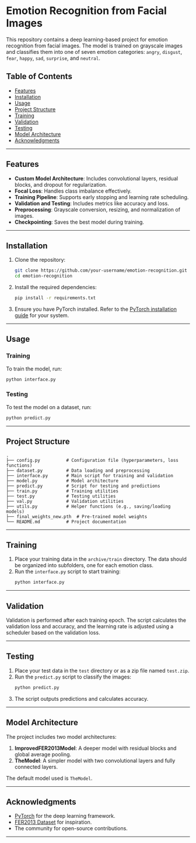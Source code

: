 # Emotion Recognition from Facial Images

This repository contains a deep learning-based project for emotion recognition from facial images. The model is trained on grayscale images and classifies them into one of seven emotion categories: `angry`, `disgust`, `fear`, `happy`, `sad`, `surprise`, and `neutral`.

## Table of Contents

- [Features](#features)
- [Installation](#installation)
- [Usage](#usage)
- [Project Structure](#project-structure)
- [Training](#training)
- [Validation](#validation)
- [Testing](#testing)
- [Model Architecture](#model-architecture)
- [Acknowledgments](#acknowledgments)

---

## Features

- **Custom Model Architecture**: Includes convolutional layers, residual blocks, and dropout for regularization.
- **Focal Loss**: Handles class imbalance effectively.
- **Training Pipeline**: Supports early stopping and learning rate scheduling.
- **Validation and Testing**: Includes metrics like accuracy and loss.
- **Preprocessing**: Grayscale conversion, resizing, and normalization of images.
- **Checkpointing**: Saves the best model during training.

---

## Installation

1. Clone the repository:
   ```bash
   git clone https://github.com/your-username/emotion-recognition.git
   cd emotion-recognition
   ```

2. Install the required dependencies:
   ```bash
   pip install -r requirements.txt
   ```

3. Ensure you have PyTorch installed. Refer to the [PyTorch installation guide](https://pytorch.org/get-started/locally/) for your system.

---

## Usage

### Training
To train the model, run:
```bash
python interface.py
```

### Testing
To test the model on a dataset, run:
```bash
python predict.py
```

---

## Project Structure

```
.
├── config.py          # Configuration file (hyperparameters, loss functions)
├── dataset.py         # Data loading and preprocessing
├── interface.py       # Main script for training and validation
├── model.py           # Model architecture
├── predict.py         # Script for testing and predictions
├── train.py           # Training utilities
├── test.py            # Testing utilities
├── val.py             # Validation utilities
├── utils.py           # Helper functions (e.g., saving/loading models)
├── final_weights_new.pth  # Pre-trained model weights
└── README.md          # Project documentation
```

---

## Training

1. Place your training data in the `archive/train` directory. The data should be organized into subfolders, one for each emotion class.
2. Run the `interface.py` script to start training:
   ```bash
   python interface.py
   ```

---

## Validation

Validation is performed after each training epoch. The script calculates the validation loss and accuracy, and the learning rate is adjusted using a scheduler based on the validation loss.

---

## Testing

1. Place your test data in the `test` directory or as a zip file named `test.zip`.
2. Run the `predict.py` script to classify the images:
   ```bash
   python predict.py
   ```
3. The script outputs predictions and calculates accuracy.

---

## Model Architecture

The project includes two model architectures:
1. **ImprovedFER2013Model**: A deeper model with residual blocks and global average pooling.
2. **TheModel**: A simpler model with two convolutional layers and fully connected layers.

The default model used is `TheModel`.

---

## Acknowledgments

- [PyTorch](https://pytorch.org/) for the deep learning framework.
- [FER2013 Dataset](https://www.kaggle.com/c/challenges-in-representation-learning-facial-expression-recognition-challenge/data) for inspiration.
- The community for open-source contributions.

---
